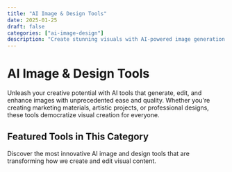 ```yaml
---
title: "AI Image & Design Tools"
date: 2025-01-25
draft: false
categories: ["ai-image-design"]
description: "Create stunning visuals with AI-powered image generation and design tools. From artistic creation to professional design workflows."
---
```


# AI Image & Design Tools

Unleash your creative potential with AI tools that generate, edit, and enhance images with unprecedented ease and quality. Whether you're creating marketing materials, artistic projects, or professional designs, these tools democratize visual creation for everyone.

## Featured Tools in This Category

Discover the most innovative AI image and design tools that are transforming how we create and edit visual content.